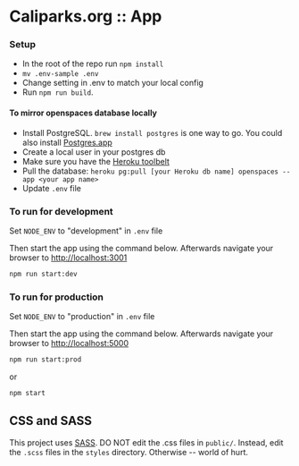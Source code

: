 # Caliparks.org :: App

### Setup
* In the root of the repo run `npm install`
* `mv .env-sample .env`
* Change setting in .env to match your local config
* Run `npm run build`.

#### To mirror openspaces database locally
* Install PostgreSQL. `brew install postgres` is one way to go. You could also install [Postgres.app](http://postgresapp.com/)
* Create a local user in your postgres db
* Make sure you have the [Heroku toolbelt](https://toolbelt.heroku.com/)
* Pull the database: `heroku pg:pull [your Heroku db name] openspaces --app <your app name>`
* Update `.env` file

### To run for development
Set `NODE_ENV` to "development" in `.env` file

Then start the app using the command below.  Afterwards navigate your browser to [http://localhost:3001](http://localhost:3001)
```bash
npm run start:dev
```

### To run for production
Set `NODE_ENV` to "production" in `.env` file

Then start the app using the command below.  Afterwards navigate your browser to [http://localhost:5000](http://localhost:5000)
```bash
npm run start:prod
```
or
```bash
npm start
```

## CSS and SASS
This project uses [SASS](http://sass-lang.com/). DO NOT edit the .css files in
`public/`. Instead, edit the `.scss` files in the `styles` directory.
Otherwise -- world of hurt.